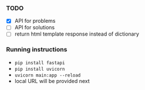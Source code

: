 ### TODO

- [x] API for problems
- [ ] API for solutions
- [ ] return html template response instead of dictionary

### Running instructions
- `pip install fastapi`
- `pip install uvicorn`
- `uvicorn main:app --reload`
- local URL will be provided next
